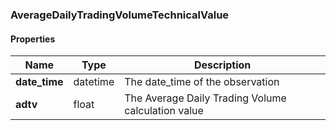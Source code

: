 

[//]: # (CLASS:AverageDailyTradingVolumeTechnicalValue)

[//]: # (KIND:object)

### AverageDailyTradingVolumeTechnicalValue

#### Properties

[//]: # (START_DEFINITION)

Name | Type | Description
------------ | ------------- | -------------
**date_time** | datetime | The date_time of the observation &nbsp;
**adtv** | float | The Average Daily Trading Volume calculation value &nbsp;

[//]: # (END_DEFINITION)



